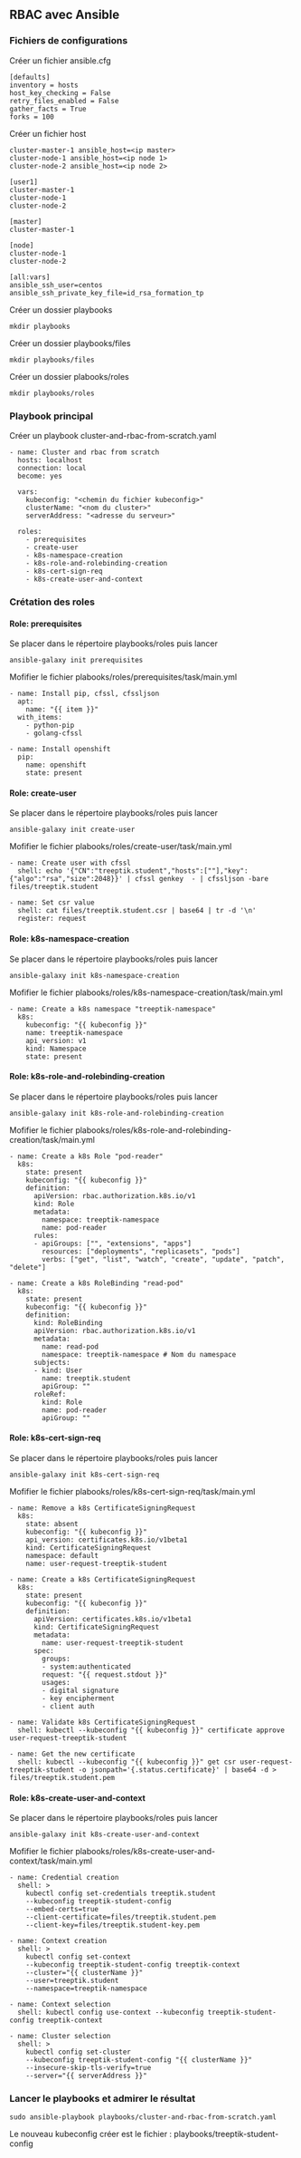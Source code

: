 ## RBAC avec Ansible

### Fichiers de configurations

Créer un fichier ansible.cfg
```
[defaults]
inventory = hosts
host_key_checking = False
retry_files_enabled = False
gather_facts = True
forks = 100
```

Créer un fichier host
```
cluster-master-1 ansible_host=<ip master>
cluster-node-1 ansible_host=<ip node 1>
cluster-node-2 ansible_host=<ip node 2>

[user1]
cluster-master-1
cluster-node-1
cluster-node-2

[master]
cluster-master-1

[node]
cluster-node-1
cluster-node-2

[all:vars]
ansible_ssh_user=centos
ansible_ssh_private_key_file=id_rsa_formation_tp
```

Créer un dossier playbooks
```
mkdir playbooks
```

Créer un dossier playbooks/files
```
mkdir playbooks/files
```

Créer un dossier plabooks/roles
```
mkdir playbooks/roles
```

### Playbook principal

Créer un playbook cluster-and-rbac-from-scratch.yaml
```
- name: Cluster and rbac from scratch
  hosts: localhost
  connection: local
  become: yes

  vars:
    kubeconfig: "<chemin du fichier kubeconfig>"
    clusterName: "<nom du cluster>"
    serverAddress: "<adresse du serveur>"

  roles:
    - prerequisites
    - create-user
    - k8s-namespace-creation
    - k8s-role-and-rolebinding-creation
    - k8s-cert-sign-req
    - k8s-create-user-and-context
```

### Crétation des roles

#### Role: prerequisites

Se placer dans le répertoire playbooks/roles puis lancer
```
ansible-galaxy init prerequisites
```

Mofifier le fichier plabooks/roles/prerequisites/task/main.yml
```
- name: Install pip, cfssl, cfssljson
  apt:
    name: "{{ item }}"
  with_items:
    - python-pip
    - golang-cfssl

- name: Install openshift
  pip:
    name: openshift
    state: present
```

#### Role: create-user

Se placer dans le répertoire playbooks/roles puis lancer
```
ansible-galaxy init create-user
```

Mofifier le fichier plabooks/roles/create-user/task/main.yml
```
- name: Create user with cfssl
  shell: echo '{"CN":"treeptik.student","hosts":[""],"key":{"algo":"rsa","size":2048}}' | cfssl genkey  - | cfssljson -bare files/treeptik.student

- name: Set csr value
  shell: cat files/treeptik.student.csr | base64 | tr -d '\n'
  register: request
```

#### Role: k8s-namespace-creation

Se placer dans le répertoire playbooks/roles puis lancer
```
ansible-galaxy init k8s-namespace-creation
```

Mofifier le fichier plabooks/roles/k8s-namespace-creation/task/main.yml
```
- name: Create a k8s namespace "treeptik-namespace"
  k8s:
    kubeconfig: "{{ kubeconfig }}"
    name: treeptik-namespace
    api_version: v1
    kind: Namespace
    state: present
```

#### Role: k8s-role-and-rolebinding-creation

Se placer dans le répertoire playbooks/roles puis lancer
```
ansible-galaxy init k8s-role-and-rolebinding-creation
```

Mofifier le fichier plabooks/roles/k8s-role-and-rolebinding-creation/task/main.yml
```
- name: Create a k8s Role "pod-reader"
  k8s:
    state: present
    kubeconfig: "{{ kubeconfig }}"
    definition:
      apiVersion: rbac.authorization.k8s.io/v1
      kind: Role
      metadata:
        namespace: treeptik-namespace
        name: pod-reader
      rules:
      - apiGroups: ["", "extensions", "apps"]
        resources: ["deployments", "replicasets", "pods"]
        verbs: ["get", "list", "watch", "create", "update", "patch", "delete"]

- name: Create a k8s RoleBinding "read-pod"
  k8s:
    state: present
    kubeconfig: "{{ kubeconfig }}"
    definition:
      kind: RoleBinding
      apiVersion: rbac.authorization.k8s.io/v1
      metadata:
        name: read-pod
        namespace: treeptik-namespace # Nom du namespace
      subjects:
      - kind: User
        name: treeptik.student
        apiGroup: ""
      roleRef:
        kind: Role
        name: pod-reader
        apiGroup: ""
```

#### Role: k8s-cert-sign-req

Se placer dans le répertoire playbooks/roles puis lancer
```
ansible-galaxy init k8s-cert-sign-req
```

Mofifier le fichier plabooks/roles/k8s-cert-sign-req/task/main.yml
```
- name: Remove a k8s CertificateSigningRequest
  k8s:
    state: absent
    kubeconfig: "{{ kubeconfig }}"
    api_version: certificates.k8s.io/v1beta1
    kind: CertificateSigningRequest
    namespace: default
    name: user-request-treeptik-student

- name: Create a k8s CertificateSigningRequest
  k8s:
    state: present
    kubeconfig: "{{ kubeconfig }}"
    definition:
      apiVersion: certificates.k8s.io/v1beta1
      kind: CertificateSigningRequest
      metadata:
        name: user-request-treeptik-student
      spec:
        groups:
        - system:authenticated
        request: "{{ request.stdout }}"
        usages:
        - digital signature
        - key encipherment
        - client auth

- name: Validate k8s CertificateSigningRequest
  shell: kubectl --kubeconfig "{{ kubeconfig }}" certificate approve user-request-treeptik-student

- name: Get the new certificate
  shell: kubectl --kubeconfig "{{ kubeconfig }}" get csr user-request-treeptik-student -o jsonpath='{.status.certificate}' | base64 -d > files/treeptik.student.pem

```

#### Role: k8s-create-user-and-context

Se placer dans le répertoire playbooks/roles puis lancer
```
ansible-galaxy init k8s-create-user-and-context
```

Mofifier le fichier plabooks/roles/k8s-create-user-and-context/task/main.yml
```
- name: Credential creation
  shell: >
    kubectl config set-credentials treeptik.student
    --kubeconfig treeptik-student-config
    --embed-certs=true
    --client-certificate=files/treeptik.student.pem
    --client-key=files/treeptik.student-key.pem

- name: Context creation
  shell: >
    kubectl config set-context
    --kubeconfig treeptik-student-config treeptik-context
    --cluster="{{ clusterName }}"
    --user=treeptik.student
    --namespace=treeptik-namespace

- name: Context selection
  shell: kubectl config use-context --kubeconfig treeptik-student-config treeptik-context

- name: Cluster selection
  shell: >
    kubectl config set-cluster
    --kubeconfig treeptik-student-config "{{ clusterName }}"
    --insecure-skip-tls-verify=true
    --server="{{ serverAddress }}"
```

### Lancer le playbooks et admirer le résultat
```
sudo ansible-playbook playbooks/cluster-and-rbac-from-scratch.yaml
```

Le nouveau kubeconfig créer est le fichier : playbooks/treeptik-student-config
